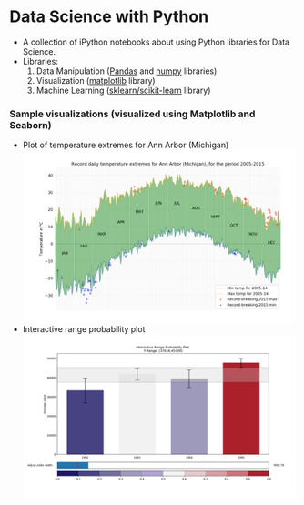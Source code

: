# Data Science with Python

* A collection of iPython notebooks about using Python libraries for Data Science.
* Libraries:
  1. Data Manipulation ([Pandas](http://pandas.pydata.org/) and [numpy](http://www.numpy.org) libraries)
  2. Visualization ([matplotlib](https://matplotlib.org/) library)
  3. Machine Learning ([sklearn/scikit-learn](http://scikit-learn.org/) library)



### Sample visualizations (visualized using Matplotlib and Seaborn)
* Plot of temperature extremes for Ann Arbor (Michigan)  
![Temperate Extremes - Ann Arbor](viz1.png)
* Interactive range probability plot
![Interactive Plot](interactive_plot.png)
